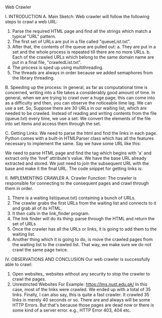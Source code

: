 Web Crawler
 
I.	INTRODUCTION 
A.	Main Sketch:
Web crawler will follow the following steps to crawl a web URL:
1)	Parse the required HTML page and find all the strings which match a typical "URL" pattern.
2)	The first set of URLs are put in a file called "queueList.txt".
3)	After that, the contents of the queue are pulled out:
a.	They are put in a set and the whole process is repeated till there are no more URLs.
b.	Each of the crawled URLs which belong to the same domain name are put in a final file, "crawledList.txt".
4)	The process is sped up using multithreading.
5)	The threads are always in order because we added semaphores from the library threading.

B.	Speeding up the process:
In general, as far as computational time is concerned, writing into a file takes a considerably good amount of time. In general, when we are trying to crawl over a huge page, this can come into as a difficulty and then, you can observe the noticeable time lag. We can use a set.
So, Suppose there are 30 URLs in our waiting list, which are needed to be crawled. Instead of reading and writing contents from the file (queue.txt) every time, we use a set. We convert the elements of the file into set items and access them through the set.

C.	Getting Links:
We need to parse the html and find the links in each page. Python comes with a built-in HTMLParser class which has all the features necessary to implement the same.
Say we have some URL like this:
 
We need to parse HTML page and find the tag which begins with 'a' and extract only the 'href' attribute's value.
We have the base URL already extracted and stored. We just need to join the subsequent URL with the base and make it the final URL. The code snippet for getting links is:
 

II.	IMPLEMENTING CRAWLER
A.	Crawler Function:
The crawler is responsible for connecting to the consequent pages and crawl through them in order.
1)	There is a waiting list(queue.txt) containing a bunch of URLs.
2)	The crawler grabs the first URLs from the waiting list and connects to it and grab all of its HTML.
3)	It then calls in the link_finder program.
4)	The link finder will do its thing: parse through the HTML and return the set of URLs
5)	Once the crawler has all the URLs or links, it is going to add them to the waiting list.
6)	Another thing which it is going to do, is move the crawled pages from the waiting list to the crawled list. That way, we make sure we do not crawl the same page twice. 


IV.	OBSERVATIONS AND CONCLUSION
Our web crawler is successfully able to crawl:
1.	Open websites_ websites without any security to stop the crawler to crawl the pages.
2.	Unrestricted Websites
For Example: https://lms.nust.edu.pk/ 
In this case, most of the links were crawled. We ended up with a total of 35 links. 
Finally, I can also say, this is quite a fast crawler. It crawled 35 links in merely 40 seconds or so. 
There are and always will be some HTTP Errors. But that's because those pages are dead now or there is some kind of a server error. e.g., HTTP Error 403, 404 etc.


